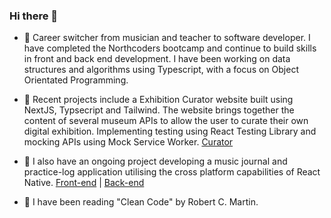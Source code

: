 ### Hi there 👋

- 🌱 Career switcher from musician and teacher to software developer. I have completed the Northcoders bootcamp and continue to build skills in front and back end development. I have been working on data structures and algorithms using Typescript, with a focus on Object Orientated Programming. 

- 🔨 Recent projects include a Exhibition Curator website built using NextJS, Typsecript and Tailwind. The website brings together the content of several museum APIs to allow the user to curate their own digital exhibition. Implementing testing using React Testing Library and mocking APIs using Mock Service Worker. [Curator](https://github.com/CoupDeWhoop/exhibition-curator)
  
- 🎻 I also have an ongoing project developing a music journal and practice-log application utilising the cross platform capabilities of React Native.     [Front-end](https://github.com/CoupDeWhoop/sonata-fe) | [Back-end](https://github.com/CoupDeWhoop/sonata)

- 📖 I have been reading "Clean Code" by Robert C. Martin.


<!--
**CoupDeWhoop/CoupDeWhoop** is a ✨ _special_ ✨ repository because its `README.md` (this file) appears on your GitHub profile.

Here are some ideas to get you started:

- 🔭 I’m currently working on ...
- 🌱 I’m currently learning ...
- 👯 I’m looking to collaborate on ...
- 🤔 I’m looking for help with ...
- 💬 Ask me about ...
- 📫 How to reach me: ...
- 😄 Pronouns: ...
- ⚡ Fun fact: ...
-->
